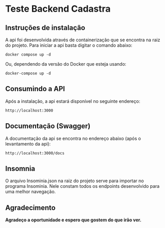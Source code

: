 # Teste Backend Cadastra
## Instruções de instalação
A api foi desenvolvida através de containerização que se encontra na raiz do projeto. Para iniciar a api basta digitar o comando abaixo:
```
docker compose up -d
```
Ou, dependendo da versão do Docker que esteja usando:
```
docker-compose up -d
```

## Consumindo a API
Após a instalação, a api estará disponível no seguinte endereço:
```
http://localhost:3000
```

## Documentação (Swagger)
A documentação da api se encontra no endereço abaixo (após o levantamento da api):
```
http://localhost:3000/docs
```

## Insomnia
O arquivo Insominia.json na raiz do projeto serve para importar no programa Insominia. Nele constam todos os endpoints desenvolvido para uma melhor navegação.

## Agradecimento
**Agradeço a oportunidade e espero que gostem do que irão ver.**